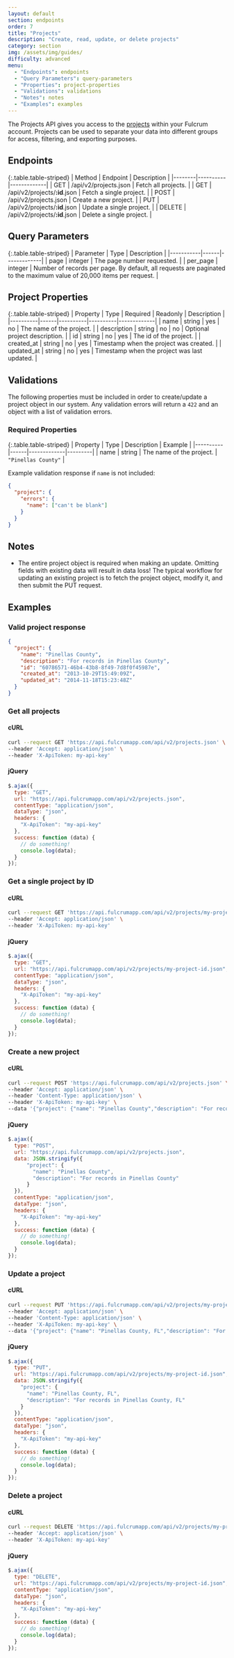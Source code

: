 ```yaml
---
layout: default
section: endpoints
order: 7
title: "Projects"
description: "Create, read, update, or delete projects"
category: section
img: /assets/img/guides/
difficulty: advanced
menu:
  - "Endpoints": endpoints
  - "Query Parameters": query-parameters
  - "Properties": project-properties
  - "Validations": validations
  - "Notes": notes
  - "Examples": examples
---
```


The Projects API gives you access to the [projects](http://www.fulcrumapp.com/help/projects/) within your Fulcrum account. Projects can be used to separate your data into different groups for access, filtering, and exporting purposes.

## Endpoints

{:.table.table-striped}
| Method | Endpoint | Description |
|--------|----------|-------------|
| GET | /api/v2/projects.json | Fetch all projects. |
| GET | /api/v2/projects/**:id**.json | Fetch a single project. |
| POST | /api/v2/projects.json | Create a new project. |
| PUT | /api/v2/projects/**:id**.json | Update a single project. |
| DELETE | /api/v2/projects/**:id**.json | Delete a single project. |

## Query Parameters

{:.table.table-striped}
| Parameter | Type | Description |
|-----------|------|-------------|
| page | integer | The page number requested. |
| per_page | integer | Number of records per page. By default, all requests are paginated to the maximum value of 20,000 items per request. |

## Project Properties

{:.table.table-striped}
| Property | Type | Required | Readonly | Description |
|----------|------|----------|----------|-------------|
| name | string | yes | no | The name of the project. |
| description | string | no | no | Optional project description. |
| id | string | no | yes | The id of the project. |
| created_at | string | no | yes | Timestamp when the project was created. |
| updated_at | string | no | yes | Timestamp when the project was last updated. |

## Validations

The following properties must be included in order to create/update a project object in our system. Any validation errors will return a `422` and an object with a list of validation errors.

### Required Properties

{:.table.table-striped}
| Property | Type | Description | Example |
|----------|------|-------------|---------|
| name | string | The name of the project. | `"Pinellas County"` |

Example validation response if `name` is not included:

```json
{
  "project": {
    "errors": {
      "name": ["can't be blank"]
    }
  }
}
```

## Notes

* The entire project object is required when making an update. Omitting fields with existing data will result in data loss! The typical workflow for updating an existing project is to fetch the project object, modify it, and then submit the PUT request.

## Examples

### Valid project response

```json
{
  "project": {
    "name": "Pinellas County",
    "description": "For records in Pinellas County",
    "id": "60786571-46b4-43b8-8f49-7d8f0f45987e",
    "created_at": "2013-10-29T15:49:09Z",
    "updated_at": "2014-11-18T15:23:48Z"
  }
}
```

### Get all projects

#### cURL
```sh
curl --request GET 'https://api.fulcrumapp.com/api/v2/projects.json' \
--header 'Accept: application/json' \
--header 'X-ApiToken: my-api-key'
```

#### jQuery
```js
$.ajax({
  type: "GET",
  url: "https://api.fulcrumapp.com/api/v2/projects.json",
  contentType: "application/json",
  dataType: "json",
  headers: {
    "X-ApiToken": "my-api-key"
  },
  success: function (data) {
    // do something!
    console.log(data);
  }
});
```

### Get a single project by ID

#### cURL
```sh
curl --request GET 'https://api.fulcrumapp.com/api/v2/projects/my-project-id.json' \
--header 'Accept: application/json' \
--header 'X-ApiToken: my-api-key'
```

#### jQuery
```js
$.ajax({
  type: "GET",
  url: "https://api.fulcrumapp.com/api/v2/projects/my-project-id.json",
  contentType: "application/json",
  dataType: "json",
  headers: {
    "X-ApiToken": "my-api-key"
  },
  success: function (data) {
    // do something!
    console.log(data);
  }
});
```

### Create a new project

#### cURL
```sh
curl --request POST 'https://api.fulcrumapp.com/api/v2/projects.json' \
--header 'Accept: application/json' \
--header 'Content-Type: application/json' \
--header 'X-ApiToken: my-api-key' \
--data '{"project": {"name": "Pinellas County","description": "For records in Pinellas County"}}'
```

#### jQuery
```js
$.ajax({
  type: "POST",
  url: "https://api.fulcrumapp.com/api/v2/projects.json",
  data: JSON.stringify({
      "project": {
        "name": "Pinellas County",
        "description": "For records in Pinellas County"
      }
  }),
  contentType: "application/json",
  dataType: "json",
  headers: {
    "X-ApiToken": "my-api-key"
  },
  success: function (data) {
    // do something!
    console.log(data);
  }
});
```

### Update a project

#### cURL
```sh
curl --request PUT 'https://api.fulcrumapp.com/api/v2/projects/my-project-id.json' \
--header 'Accept: application/json' \
--header 'Content-Type: application/json' \
--header 'X-ApiToken: my-api-key' \
--data '{"project": {"name": "Pinellas County, FL","description": "For records in Pinellas County, FL"}}'
```

#### jQuery
```js
$.ajax({
  type: "PUT",
  url: "https://api.fulcrumapp.com/api/v2/projects/my-project-id.json",
  data: JSON.stringify({
    "project": {
      "name": "Pinellas County, FL",
      "description": "For records in Pinellas County, FL"
    }
  }),
  contentType: "application/json",
  dataType: "json",
  headers: {
    "X-ApiToken": "my-api-key"
  },
  success: function (data) {
    // do something!
    console.log(data);
  }
});
```

### Delete a project

#### cURL
```sh
curl --request DELETE 'https://api.fulcrumapp.com/api/v2/projects/my-project-id.json' \
--header 'Accept: application/json' \
--header 'X-ApiToken: my-api-key'
```

#### jQuery
```js
$.ajax({
  type: "DELETE",
  url: "https://api.fulcrumapp.com/api/v2/projects/my-project-id.json",
  contentType: "application/json",
  dataType: "json",
  headers: {
    "X-ApiToken": "my-api-key"
  },
  success: function (data) {
    // do something!
    console.log(data);
  }
});
```
